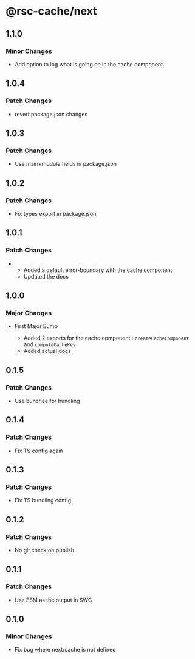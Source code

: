 # @rsc-cache/next

## 1.1.0

### Minor Changes

- Add option to log what is going on in the cache component

## 1.0.4

### Patch Changes

- revert package.json changes

## 1.0.3

### Patch Changes

- Use main+module fields in package.json

## 1.0.2

### Patch Changes

- Fix types export in package.json

## 1.0.1

### Patch Changes

- - Added a default error-boundary with the cache component
  - Updated the docs

## 1.0.0

### Major Changes

- First Major Bump

  - Added 2 exports for the cache component : `createCacheComponent` and `computeCacheKey`
  - Added actual docs

## 0.1.5

### Patch Changes

- Use bunchee for bundling

## 0.1.4

### Patch Changes

- Fix TS config again

## 0.1.3

### Patch Changes

- Fix TS bundling config

## 0.1.2

### Patch Changes

- No git check on publish

## 0.1.1

### Patch Changes

- Use ESM as the output in SWC

## 0.1.0

### Minor Changes

- Fix bug where next/cache is not defined
